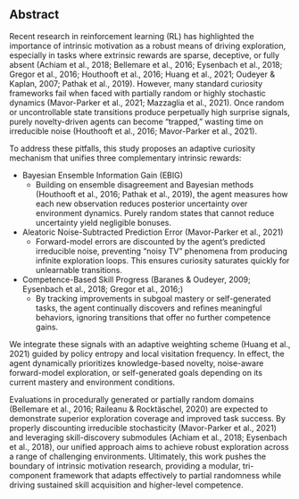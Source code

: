 ## Abstract

Recent research in reinforcement learning (RL) has highlighted the importance of intrinsic motivation as a robust means of driving exploration, especially in tasks where extrinsic rewards are sparse, deceptive, or fully absent (Achiam et al., 2018; Bellemare et al., 2016; Eysenbach et al., 2018; Gregor et al., 2016; Houthooft et al., 2016; Huang et al., 2021; Oudeyer & Kaplan, 2007; Pathak et al., 2019). However, many standard curiosity frameworks fail when faced with partially random or highly stochastic dynamics (Mavor-Parker et al., 2021; Mazzaglia et al., 2021). Once random or uncontrollable state transitions produce perpetually high surprise signals, purely novelty-driven agents can become “trapped,” wasting time on irreducible noise (Houthooft et al., 2016; Mavor-Parker et al., 2021).

To address these pitfalls, this study proposes an adaptive curiosity mechanism that unifies three complementary intrinsic rewards:
- Bayesian Ensemble Information Gain (EBIG)
  - Building on ensemble disagreement and Bayesian methods (Houthooft et al., 2016; Pathak et al., 2019), the agent measures how each new observation reduces posterior uncertainty over environment dynamics. Purely random states that cannot reduce uncertainty yield negligible bonuses.
- Aleatoric Noise-Subtracted Prediction Error (Mavor-Parker et al., 2021)
  - Forward-model errors are discounted by the agent’s predicted irreducible noise, preventing “noisy TV” phenomena from producing infinite exploration loops. This ensures curiosity saturates quickly for unlearnable transitions.
- Competence-Based Skill Progress (Baranes & Oudeyer, 2009; Eysenbach et al., 2018; Gregor et al., 2016;)
  - By tracking improvements in subgoal mastery or self-generated tasks, the agent continually discovers and refines meaningful behaviors, ignoring transitions that offer no further competence gains.

We integrate these signals with an adaptive weighting scheme (Huang et al., 2021) guided by policy entropy and local visitation frequency. In effect, the agent dynamically prioritizes knowledge-based novelty, noise-aware forward-model exploration, or self-generated goals depending on its current mastery and environment conditions.

Evaluations in procedurally generated or partially random domains (Bellemare et al., 2016; Raileanu & Rocktäschel, 2020) are expected to demonstrate superior exploration coverage and improved task success. By properly discounting irreducible stochasticity (Mavor-Parker et al., 2021) and leveraging skill-discovery submodules (Achiam et al., 2018; Eysenbach et al., 2018), our unified approach aims to achieve robust exploration across a range of challenging environments. Ultimately, this work pushes the boundary of intrinsic motivation research, providing a modular, tri-component framework that adapts effectively to partial randomness while driving sustained skill acquisition and higher-level competence.

